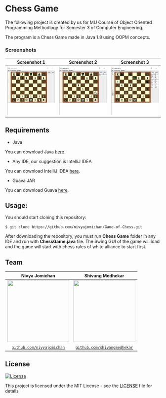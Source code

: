 # Chess Game

The following project is created by us for MU Course of Object Oriented Programming Methodlogy for Semester 3 of Computer Engineering.

The program is a Chess Game made in Java 1.8 using OOPM concepts.

### Screenshots
Screenshot 1             |  Screenshot 2 | Screenshot 3
:-------------------------:|:-------------------------: |:-------------------------:
![](screenshots/chess1.png)  |  ![](screenshots/chess2.png) |  ![](screenshots/chess3.png) 


## Requirements
- Java

You can download Java [here](https://www.oracle.com/in/java/technologies/javase-downloads.html).

- Any IDE, our suggestion is IntelliJ IDEA

You can download IntelliJ IDEA [here](https://www.jetbrains.com/idea/).
 
- Guava JAR

You can download Guava [here](https://jar-download.com/artifacts/com.google.guava).

## Usage:

You should start cloning this repository:

    $ git clone https://github.com/nivyajomichan/Game-of-Chess.git
    
After downloading the repository, you must run **Chess Game** folder in any IDE and run with **ChessGame.java** file. The Swing GUI of the game will load and the game will start with chess rules of white alliance to start first.


## Team
|  **Nivya Jomichan** | **Shivang Medhekar** |
| :---: |:---:|
|<img src = "https://avatars1.githubusercontent.com/u/69161388?s=400&u=9dd47f3f19ab7e99f8938ee1669a2f9b26c1bbae&v=4" width="200" height="200">| <img src = "https://avatars2.githubusercontent.com/u/69140290?s=200&u=5df35a82b6d2b6b7b876dfdc22d451c92d30a5c6&v=4" width="200" height="200">|
|  <a href="https://github.com/nivyajomichan" target="_blank">`github.com/nivyajomichan`</a> |<a href="https://github.com/shivangmedhekar" target="_blank">`github.com/shivangmedhekar`</a> |


## License

[![License](http://img.shields.io/:license-mit-blue.svg?style=flat-square)](http://badges.mit-license.org)

This project is licensed under the MIT License - see the [LICENSE](LICENSE) file for details
